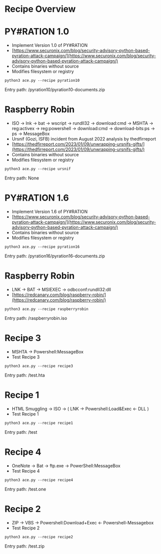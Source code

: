 # Recipe Overview

# PY#RATION 1.0

* Implement Version 1.0 of PY#RATION
* [https://www.securonix.com/blog/security-advisory-python-based-pyration-attack-campaign/](https://www.securonix.com/blog/security-advisory-python-based-pyration-attack-campaign/)
* Contains binaries without source
* Modifies filesystem or registry

```
python3 ace.py --recipe pyration10
```

Entry path: /pyration10/pyration10-documents.zip


# Raspberry Robin

* ISO -> lnk -> bat -> wscript -> rundll32 -> download:cmd -> MSHTA -> reg:activex -> reg:powershell -> download:cmd -> download-bits:ps -> ps -> MessageBox
* Ursnif (Gozi, ISFB) incident from August 2022 analysis by thedfirreport
* [https://thedfirreport.com/2023/01/09/unwrapping-ursnifs-gifts/](https://thedfirreport.com/2023/01/09/unwrapping-ursnifs-gifts/)
* Contains binaries without source
* Modifies filesystem or registry

```
python3 ace.py --recipe ursnif
```

Entry path: None


# PY#RATION 1.6

* Implement Version 1.6 of PY#RATION
* [https://www.securonix.com/blog/security-advisory-python-based-pyration-attack-campaign/](https://www.securonix.com/blog/security-advisory-python-based-pyration-attack-campaign/)
* Contains binaries without source
* Modifies filesystem or registry

```
python3 ace.py --recipe pyration16
```

Entry path: /pyration16/pyration16-documents.zip


# Raspberry Robin

* LNK -> BAT -> MSIEXEC -> odbcconf:rundll32:dll
* [https://redcanary.com/blog/raspberry-robin/](https://redcanary.com/blog/raspberry-robin/)

```
python3 ace.py --recipe raspberryrobin
```

Entry path: /raspberryrobin.iso


# Recipe 3

* MSHTA -> Powershell:MessageBox
* Test Recipe 3

```
python3 ace.py --recipe recipe3
```

Entry path: /test.hta


# Recipe 1

* HTML Smuggling -> ISO -> ( LNK -> Powershell:Load&Exec <- DLL )
* Test Recipe 1

```
python3 ace.py --recipe recipe1
```

Entry path: /test


# Recipe 4

* OneNote -> Bat -> ftp.exe -> PowerShell:MessageBox
* Test Recipe 4

```
python3 ace.py --recipe recipe4
```

Entry path: /test.one


# Recipe 2

* ZIP -> VBS -> Powershell:Download+Exec <- Powershell-Messagebox
* Test Recipe 2

```
python3 ace.py --recipe recipe2
```

Entry path: /test.zip



